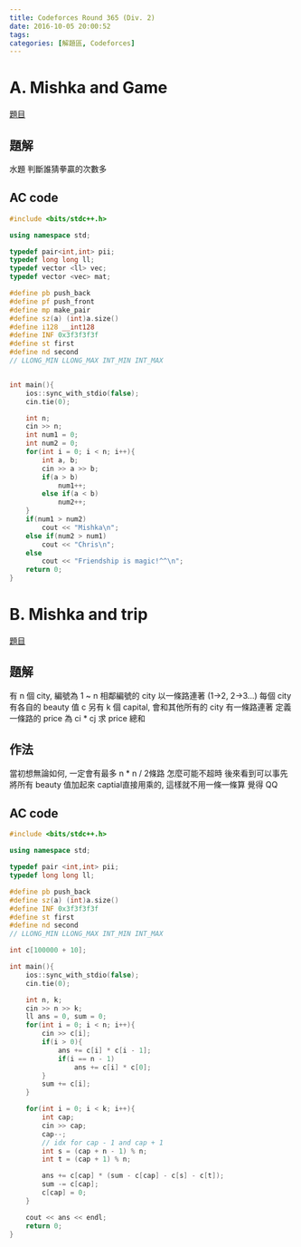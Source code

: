 ```yaml
---
title: Codeforces Round 365 (Div. 2)
date: 2016-10-05 20:00:52
tags:
categories: [解題區, Codeforces]
---
```


# A. Mishka and Game
[題目](http://codeforces.com/contest/703/problem/A)

## 題解
水題
判斷誰猜拳贏的次數多

## AC code
```cpp
#include <bits/stdc++.h>

using namespace std;

typedef pair<int,int> pii;
typedef long long ll;
typedef vector <ll> vec;
typedef vector <vec> mat;

#define pb push_back
#define pf push_front
#define mp make_pair
#define sz(a) (int)a.size()
#define i128 __int128
#define INF 0x3f3f3f3f
#define st first
#define nd second
// LLONG_MIN LLONG_MAX INT_MIN INT_MAX


int main(){
    ios::sync_with_stdio(false);
    cin.tie(0);

    int n;
    cin >> n;
    int num1 = 0;
    int num2 = 0;
    for(int i = 0; i < n; i++){
        int a, b;
        cin >> a >> b;
        if(a > b)
            num1++;
        else if(a < b)
            num2++;
    }
    if(num1 > num2)
        cout << "Mishka\n";
    else if(num2 > num1)
        cout << "Chris\n";
    else
        cout << "Friendship is magic!^^\n";
    return 0;
}
```

# B. Mishka and trip
[題目](http://codeforces.com/contest/703/problem/B)

## 題解
有 n 個 city, 編號為 1 ~ n
相鄰編號的 city 以一條路連著 (1->2, 2->3...)
每個 city 有各自的 beauty 值 c
另有 k 個 capital, 會和其他所有的 city 有一條路連著
定義一條路的 price 為 ci * cj
求 price 總和

## 作法
當初想無論如何, 一定會有最多 n * n / 2條路
怎麼可能不超時
後來看到可以事先將所有 beauty 值加起來
captial直接用乘的, 這樣就不用一條一條算
覺得 QQ

## AC code
```cpp
#include <bits/stdc++.h>

using namespace std;

typedef pair <int,int> pii;
typedef long long ll;

#define pb push_back
#define sz(a) (int)a.size()
#define INF 0x3f3f3f3f
#define st first
#define nd second
// LLONG_MIN LLONG_MAX INT_MIN INT_MAX

int c[100000 + 10];

int main(){
    ios::sync_with_stdio(false);
    cin.tie(0);

    int n, k;
    cin >> n >> k;
    ll ans = 0, sum = 0;
    for(int i = 0; i < n; i++){
        cin >> c[i];
        if(i > 0){
            ans += c[i] * c[i - 1];
            if(i == n - 1)
                ans += c[i] * c[0];
        }
        sum += c[i];
    }

    for(int i = 0; i < k; i++){
        int cap;
        cin >> cap;
        cap--;
        // idx for cap - 1 and cap + 1
        int s = (cap + n - 1) % n;
        int t = (cap + 1) % n;

        ans += c[cap] * (sum - c[cap] - c[s] - c[t]);
        sum -= c[cap];
        c[cap] = 0;
    }

    cout << ans << endl;
    return 0;
}
```

